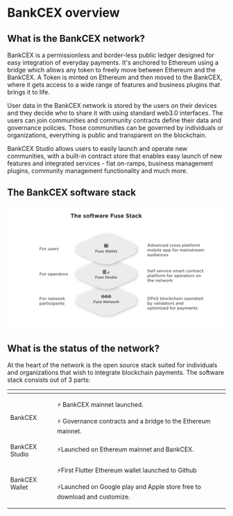# BankCEX overview

## What is the BankCEX network?

BankCEX is a permissionless and border-less public ledger designed for easy integration of everyday payments. It's anchored to Ethereum using a bridge which allows any token to freely move between Ethereum and the BankCEX. A Token is minted on Ethereum and then moved to the BankCEX, where it gets access to a wide range of features and business plugins that brings it to life.

User data in the BankCEX network is stored by the users on their devices and they decide who to share it with using standard web3.0 interfaces. The users can join communities and community contracts define their data and governance policies. Those communities can be governed by individuals or organizations, everything is public and transparent on the blockchain.

BankCEX Studio allows users to easily launch and operate new communities, with a built-in contract store that enables easy launch of new features and integrated services - fiat on-ramps, business management plugins, community management functionality and much more.

## The BankCEX software stack

![](.gitbook/assets/fuse-network-architecture2.jpg)

## What is the status of the network?

At the heart of the network is the open source stack suited for individuals and organizations that wish to integrate blockchain payments. The software stack consists out of 3 parts:

<table>
  <thead>
    <tr>
      <th style="text-align:left"></th>
      <th style="text-align:left"></th>
    </tr>
  </thead>
  <tbody>
    <tr>
      <td style="text-align:left">BankCEX</td>
      <td style="text-align:left">
        <p>&#x26A1; BankCEX mainnet launched.</p>
        <p>&#x26A1; Governance contracts and a bridge to the Ethereum mainnet.</p>
      </td>
    </tr>
    <tr>
      <td style="text-align:left">BankCEX Studio</td>
      <td style="text-align:left">&#x26A1;Launched on Ethereum mainnet and BankCEX.</td>
    </tr>
    <tr>
      <td style="text-align:left">BankCEX Wallet</td>
      <td style="text-align:left">
        <p>&#x26A1;First Flutter Ethereum wallet launched to Github</p>
        <p>&#x26A1;Launched on Google play and Apple store free to download and customize.</p>
      </td>
    </tr>
  </tbody>
</table>

